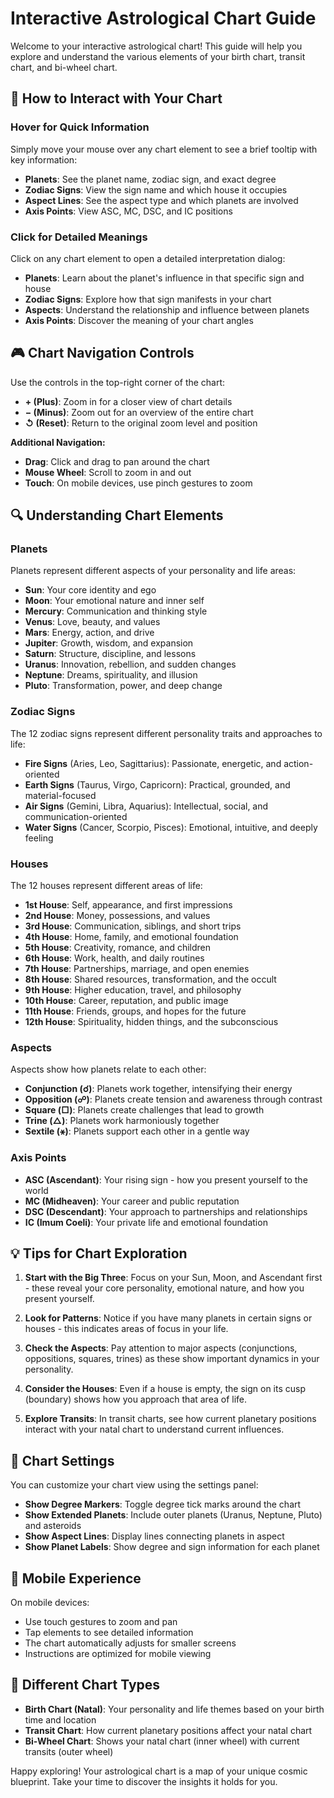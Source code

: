 # Interactive Astrological Chart Guide

Welcome to your interactive astrological chart! This guide will help you explore and understand the various elements of your birth chart, transit chart, and bi-wheel chart.

## 🎯 How to Interact with Your Chart

### Hover for Quick Information
Simply move your mouse over any chart element to see a brief tooltip with key information:

- **Planets**: See the planet name, zodiac sign, and exact degree
- **Zodiac Signs**: View the sign name and which house it occupies
- **Aspect Lines**: See the aspect type and which planets are involved
- **Axis Points**: View ASC, MC, DSC, and IC positions

### Click for Detailed Meanings
Click on any chart element to open a detailed interpretation dialog:

- **Planets**: Learn about the planet's influence in that specific sign and house
- **Zodiac Signs**: Explore how that sign manifests in your chart
- **Aspects**: Understand the relationship and influence between planets
- **Axis Points**: Discover the meaning of your chart angles

## 🎮 Chart Navigation Controls

Use the controls in the top-right corner of the chart:

- **+ (Plus)**: Zoom in for a closer view of chart details
- **− (Minus)**: Zoom out for an overview of the entire chart
- **↺ (Reset)**: Return to the original zoom level and position

**Additional Navigation:**
- **Drag**: Click and drag to pan around the chart
- **Mouse Wheel**: Scroll to zoom in and out
- **Touch**: On mobile devices, use pinch gestures to zoom

## 🔍 Understanding Chart Elements

### Planets
Planets represent different aspects of your personality and life areas:
- **Sun**: Your core identity and ego
- **Moon**: Your emotional nature and inner self
- **Mercury**: Communication and thinking style
- **Venus**: Love, beauty, and values
- **Mars**: Energy, action, and drive
- **Jupiter**: Growth, wisdom, and expansion
- **Saturn**: Structure, discipline, and lessons
- **Uranus**: Innovation, rebellion, and sudden changes
- **Neptune**: Dreams, spirituality, and illusion
- **Pluto**: Transformation, power, and deep change

### Zodiac Signs
The 12 zodiac signs represent different personality traits and approaches to life:
- **Fire Signs** (Aries, Leo, Sagittarius): Passionate, energetic, and action-oriented
- **Earth Signs** (Taurus, Virgo, Capricorn): Practical, grounded, and material-focused
- **Air Signs** (Gemini, Libra, Aquarius): Intellectual, social, and communication-oriented
- **Water Signs** (Cancer, Scorpio, Pisces): Emotional, intuitive, and deeply feeling

### Houses
The 12 houses represent different areas of life:
- **1st House**: Self, appearance, and first impressions
- **2nd House**: Money, possessions, and values
- **3rd House**: Communication, siblings, and short trips
- **4th House**: Home, family, and emotional foundation
- **5th House**: Creativity, romance, and children
- **6th House**: Work, health, and daily routines
- **7th House**: Partnerships, marriage, and open enemies
- **8th House**: Shared resources, transformation, and the occult
- **9th House**: Higher education, travel, and philosophy
- **10th House**: Career, reputation, and public image
- **11th House**: Friends, groups, and hopes for the future
- **12th House**: Spirituality, hidden things, and the subconscious

### Aspects
Aspects show how planets relate to each other:
- **Conjunction (☌)**: Planets work together, intensifying their energy
- **Opposition (☍)**: Planets create tension and awareness through contrast
- **Square (□)**: Planets create challenges that lead to growth
- **Trine (△)**: Planets work harmoniously together
- **Sextile (⚹)**: Planets support each other in a gentle way

### Axis Points
- **ASC (Ascendant)**: Your rising sign - how you present yourself to the world
- **MC (Midheaven)**: Your career and public reputation
- **DSC (Descendant)**: Your approach to partnerships and relationships
- **IC (Imum Coeli)**: Your private life and emotional foundation

## 💡 Tips for Chart Exploration

1. **Start with the Big Three**: Focus on your Sun, Moon, and Ascendant first - these reveal your core personality, emotional nature, and how you present yourself.

2. **Look for Patterns**: Notice if you have many planets in certain signs or houses - this indicates areas of focus in your life.

3. **Check the Aspects**: Pay attention to major aspects (conjunctions, oppositions, squares, trines) as these show important dynamics in your personality.

4. **Consider the Houses**: Even if a house is empty, the sign on its cusp (boundary) shows how you approach that area of life.

5. **Explore Transits**: In transit charts, see how current planetary positions interact with your natal chart to understand current influences.

## 🎨 Chart Settings

You can customize your chart view using the settings panel:

- **Show Degree Markers**: Toggle degree tick marks around the chart
- **Show Extended Planets**: Include outer planets (Uranus, Neptune, Pluto) and asteroids
- **Show Aspect Lines**: Display lines connecting planets in aspect
- **Show Planet Labels**: Show degree and sign information for each planet

## 📱 Mobile Experience

On mobile devices:
- Use touch gestures to zoom and pan
- Tap elements to see detailed information
- The chart automatically adjusts for smaller screens
- Instructions are optimized for mobile viewing

## 🔄 Different Chart Types

- **Birth Chart (Natal)**: Your personality and life themes based on your birth time and location
- **Transit Chart**: How current planetary positions affect your natal chart
- **Bi-Wheel Chart**: Shows your natal chart (inner wheel) with current transits (outer wheel)

Happy exploring! Your astrological chart is a map of your unique cosmic blueprint. Take your time to discover the insights it holds for you. 